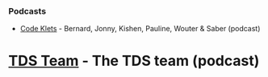 ### Podcasts

* [Code Klets](https://open.spotify.com/show/0Sf8c3aGZmtGiNUEwgDTSu?si=bc273e44deae4584) - Bernard, Jonny, Kishen, Pauline, Wouter & Saber (podcast)


# [TDS Team](https://open.spotify.com/show/63diy2DtpHzQfeNVxAPZgU) - The TDS team (podcast)
